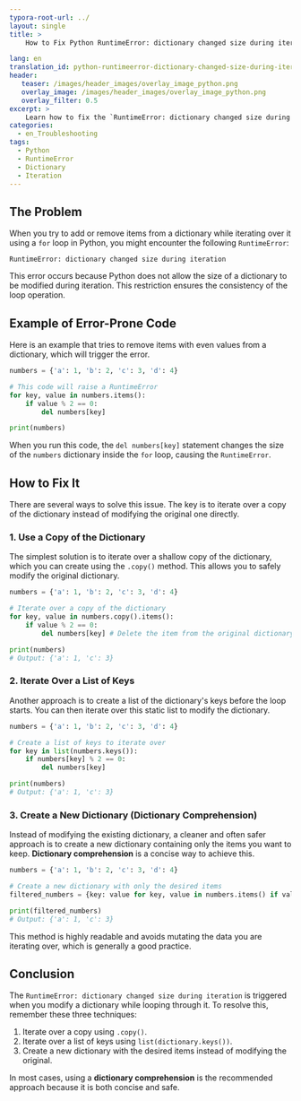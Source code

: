```yaml
---
typora-root-url: ../
layout: single
title: >
    How to Fix Python RuntimeError: dictionary changed size during iteration

lang: en
translation_id: python-runtimeerror-dictionary-changed-size-during-iteration
header:
   teaser: /images/header_images/overlay_image_python.png
   overlay_image: /images/header_images/overlay_image_python.png
   overlay_filter: 0.5
excerpt: >
    Learn how to fix the `RuntimeError: dictionary changed size during iteration` in Python, which occurs when you modify a dictionary while looping over it.
categories:
  - en_Troubleshooting
tags:
  - Python
  - RuntimeError
  - Dictionary
  - Iteration
---
```


## The Problem

When you try to add or remove items from a dictionary while iterating over it using a `for` loop in Python, you might encounter the following `RuntimeError`:

```
RuntimeError: dictionary changed size during iteration
```

This error occurs because Python does not allow the size of a dictionary to be modified during iteration. This restriction ensures the consistency of the loop operation.

## Example of Error-Prone Code

Here is an example that tries to remove items with even values from a dictionary, which will trigger the error.

```python
numbers = {'a': 1, 'b': 2, 'c': 3, 'd': 4}

# This code will raise a RuntimeError
for key, value in numbers.items():
    if value % 2 == 0:
        del numbers[key]

print(numbers)
```

When you run this code, the `del numbers[key]` statement changes the size of the `numbers` dictionary inside the `for` loop, causing the `RuntimeError`.

## How to Fix It

There are several ways to solve this issue. The key is to iterate over a copy of the dictionary instead of modifying the original one directly.

### 1. Use a Copy of the Dictionary

The simplest solution is to iterate over a shallow copy of the dictionary, which you can create using the `.copy()` method. This allows you to safely modify the original dictionary.

```python
numbers = {'a': 1, 'b': 2, 'c': 3, 'd': 4}

# Iterate over a copy of the dictionary
for key, value in numbers.copy().items():
    if value % 2 == 0:
        del numbers[key] # Delete the item from the original dictionary

print(numbers)
# Output: {'a': 1, 'c': 3}
```

### 2. Iterate Over a List of Keys

Another approach is to create a list of the dictionary's keys before the loop starts. You can then iterate over this static list to modify the dictionary.

```python
numbers = {'a': 1, 'b': 2, 'c': 3, 'd': 4}

# Create a list of keys to iterate over
for key in list(numbers.keys()):
    if numbers[key] % 2 == 0:
        del numbers[key]

print(numbers)
# Output: {'a': 1, 'c': 3}
```

### 3. Create a New Dictionary (Dictionary Comprehension)

Instead of modifying the existing dictionary, a cleaner and often safer approach is to create a new dictionary containing only the items you want to keep. **Dictionary comprehension** is a concise way to achieve this.

```python
numbers = {'a': 1, 'b': 2, 'c': 3, 'd': 4}

# Create a new dictionary with only the desired items
filtered_numbers = {key: value for key, value in numbers.items() if value % 2 != 0}

print(filtered_numbers)
# Output: {'a': 1, 'c': 3}
```

This method is highly readable and avoids mutating the data you are iterating over, which is generally a good practice.

## Conclusion

The `RuntimeError: dictionary changed size during iteration` is triggered when you modify a dictionary while looping through it. To resolve this, remember these three techniques:

1.  Iterate over a copy using `.copy()`.
2.  Iterate over a list of keys using `list(dictionary.keys())`.
3.  Create a new dictionary with the desired items instead of modifying the original.

In most cases, using a **dictionary comprehension** is the recommended approach because it is both concise and safe.
